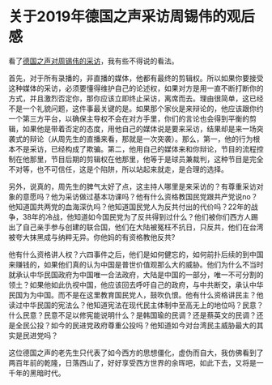 # 关于2019年德国之声采访周锡伟的观后感

看了[德国之声对周锡伟的采访](https://www.youtube.com/watch?v=Iq42IUaT5c4)，我有些不得说的看法。

首先，对于所有录播的，非直播的媒体，他都有最终的剪辑权。所以如果你要接受这种媒体的采访，必须要懂得维护自己的论述权，如果对方是用一直不断打断你的方式，并且激烈否定你，那你应该立即终止采访，离席而去。理由很简单，这已经不是一个礼貌问题，这件事最关键的是。如果那个家伙是来辩论的，他应该跟你约一个第三方平台，以确保主导权不会在对方手里，你们的言论也会得到平衡的剪辑，如果他是带着否定的态度，用他自己的媒体说是要来采访，结果却是来一场突袭式的辩论（从周先生的直播来看，那就是一次突袭）。那么，第一，他的行为根本不是采访，已经构成了欺骗。第二，他用自己的媒体来和你辩论，节目的流程控制在他那里，节目后期的剪辑权在他那里，他等于是球员兼裁判，这种节目是完全不对等，也不可信任，这是个陷阱，所以站起来就走，是合理的选择。

另外，说真的，周先生的脾气太好了点，这主持人哪里是来采访的？有尊重采访对象的意愿吗？他为采访做过基本功课吗？他有什么资格教国民党跟共产党说no？他知道国共两党的血海深仇吗？他知道国民党人为反共付出的代价吗？22年的战争，38年的冷战，他知道如今国民党为了反共得到过什么？他们被你们西方人踢出了自己亲手参与创建的联合国，他们在大陆被冤枉不抗日，只反共，他们在台湾被夸大抹黑成与纳粹无异。你他妈的有资格教他反共?

他有什么资格讲人权？六四事件之后，他们是如何健忘的，如何前扑后续的到中国来赚钱的，如果他们真的认为中国是普世价值观那么大的威胁。他们为什么不当时就承认中华民国政府为中国唯一合法政府，大陆是中国的一部分，唯一不可分割的领土？如果他如此仇视中国，他应该回去呼吁自己的政府，与中共断交，承认中华民国为为中国。而不是在这里教育国民党人，鼓吹仇恨。他有什么资格讲民主？他读过中华民国的宪法么？他知道宪法在现代民主体制中至高无上的地位吗？民意？什么民意？民意不足以修宪能说明什么？是韩国瑜的民调？还是蔡英文的民调？还是全民公投？如今的民进党政府尊重公投吗？他知道如今对台湾民主威胁最大的其实是民进党吗？

这位德国之声的老先生只代表了如今西方的思想僵化，虚伪而自大，我仿佛看到了两百年前的乾隆，日落西山了，好好享受西方世界的余晖吧，如此下去，又将是一千年的黑暗时代。

